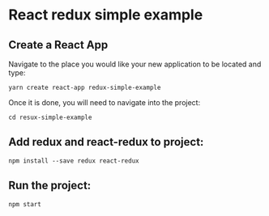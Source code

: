 # React redux simple example

## Create a React App

Navigate to the place you would like your new application to be located and type:

`yarn create react-app redux-simple-example`

Once it is done, you will need to navigate into the project:

`cd resux-simple-example`

## Add redux and react-redux to project:

`npm install --save redux react-redux`

## Run the project:

`npm start`
